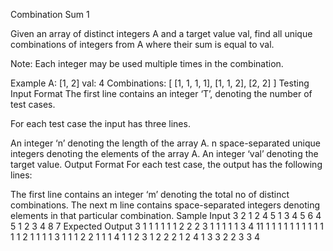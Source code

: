 Combination Sum 1


Given an array of distinct integers A and a target value val, find all unique combinations of integers from A where their sum is equal to val.

Note: Each integer may be used multiple times in the combination.

Example
A: [1, 2]
val: 4
Combinations: [
  [1, 1, 1, 1],
  [1, 1, 2],
  [2, 2]
]
Testing
Input Format
The first line contains an integer ‘T’, denoting the number of test cases.

For each test case the input has three lines.

An integer ‘n’ denoting the length of the array A.
n space-separated unique integers denoting the elements of the array A.
An integer ‘val’ denoting the target value.
Output Format
For each test case, the output has the following lines:

The first line contains an integer ‘m’ denoting the total no of distinct combinations.
The next m line contains space-separated integers denoting elements in that particular combination.
Sample Input
3
2
1 2
4
5
1 3 4 5 6
4
5
1 2 3 4 8
7
Expected Output
3
1 1 1 1
1 1 2
2 2
3
1 1 1 1
1 3
4
11
1 1 1 1 1 1 1
1 1 1 1 1 2
1 1 1 1 3
1 1 1 2 2
1 1 1 4
1 1 2 3
1 2 2 2
1 2 4
1 3 3
2 2 3
3 4
